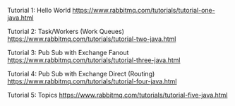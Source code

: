 Tutorial 1: Hello World
https://www.rabbitmq.com/tutorials/tutorial-one-java.html

Tutorial 2: Task/Workers (Work Queues)
https://www.rabbitmq.com/tutorials/tutorial-two-java.html

Tutorial 3: Pub Sub with Exchange Fanout
https://www.rabbitmq.com/tutorials/tutorial-three-java.html

Tutorial 4: Pub Sub with Exchange Direct (Routing)
https://www.rabbitmq.com/tutorials/tutorial-four-java.html

Tutorial 5: Topics
https://www.rabbitmq.com/tutorials/tutorial-five-java.html